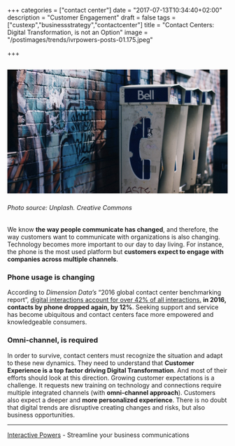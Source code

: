 +++
categories = ["contact center"]
date = "2017-07-13T10:34:40+02:00"
description = "Customer Engagement"
draft = false
tags = ["custexp","businessstrategy","contactcenter"]
title = "Contact Centers: Digital Transformation, is not an Option"
image = "/postimages/trends/ivrpowers-posts-01.175.jpeg"

+++

![Telephone boxes](/postimages/trends/ivrpowers-posts-01.175.jpeg)
------------
###### Photo source: Unplash. Creative Commons

We know **the way people communicate has changed**, and therefore, the way customers want to communicate with organizations is also changing. Technology becomes more important to our day to day living. For instance, the phone is the most used platform but **customers expect to engage with companies across multiple channels**. 

### Phone usage is changing

According to *Dimension Data’s* “2016 global contact center benchmarking report”, [digital interactions account for over 42% of all interactions.](http://www.conferenciaapcc.org/2016/pdf/JoaoNascimento_DimensionData.pdf ) **in 2016, contacts by phone dropped again, by 12%**. Seeking support and service has become ubiquitous and contact centers face more empowered and knowledgeable consumers.

### Omni-channel, is required

In order to survive, contact centers must recognize the situation and adapt to these new dynamics. They need to understand that **Customer Experience is a top factor driving Digital Transformation**. And most of their efforts should look at this direction. Growing customer expectations is a challenge. It requests new training on technology and connections require multiple integrated channels (with **omni-channel approach**). Customers also expect a deeper and **more personalized experience**. There is no doubt that digital trends are disruptive creating changes and risks, but also business opportunities.

---
[Interactive Powers](http://www.ivrpowers.com/) - Streamline your business communications
